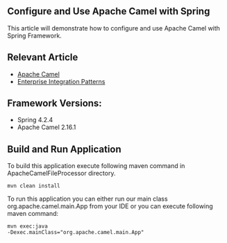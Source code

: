 
<b><h2>Configure and Use Apache Camel with Spring</h2></b>

This article will demonstrate how to configure and use Apache Camel with Spring Framework.

<b><h2>Relevant Article</h2></b>

<ul>
  <li><a href="http://camel.apache.org/">Apache Camel</a></li>
  <li><a href="http://www.enterpriseintegrationpatterns.com/patterns/messaging/toc.html">Enterprise Integration Patterns</a></li>
</ul>

<b><h2>Framework Versions:</h2></b>

<ul>
  <li>Spring 4.2.4</li>
  <li>Apache Camel 2.16.1</li>
</ul>

<b><h2>Build and Run Application</h2></b>

To build this application execute following maven command in ApacheCamelFileProcessor directory.

<code>mvn clean install</code>

To run this application you can either run our main class org.apache.camel.main.App from your IDE or you can execute following maven command:

<code>mvn exec:java -Dexec.mainClass="org.apache.camel.main.App"</code>